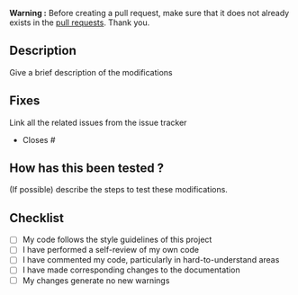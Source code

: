 **Warning :** Before creating a pull request, make sure that it does not already exists in the [pull requests](../). Thank you.

## Description
Give a brief description of the modifications

## Fixes
Link all the related issues from the issue tracker
- Closes #

## How has this been tested ?
(If possible) describe the steps to test these modifications.

## Checklist
- [ ] My code follows the style guidelines of this project
- [ ] I have performed a self-review of my own code
- [ ] I have commented my code, particularly in hard-to-understand areas
- [ ] I have made corresponding changes to the documentation
- [ ] My changes generate no new warnings
